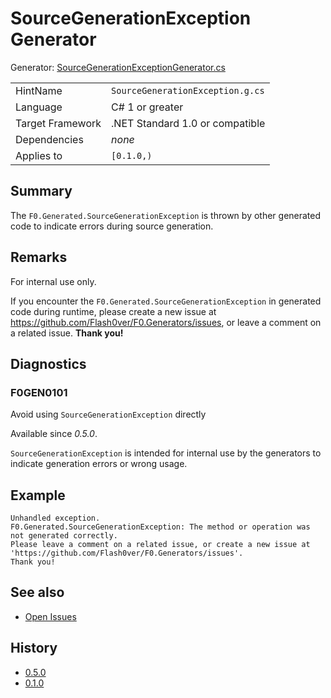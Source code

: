 # SourceGenerationException Generator

Generator: [SourceGenerationExceptionGenerator.cs](../source/production/F0.Generators/Shared/SourceGenerationExceptionGenerator.cs)

|                  |                                  |
|------------------|----------------------------------|
| HintName         | `SourceGenerationException.g.cs` |
| Language         | C# 1 or greater                  |
| Target Framework | .NET Standard 1.0 or compatible  |
| Dependencies     | _none_                           |
| Applies to       | `[0.1.0,)`                       |

## Summary

The `F0.Generated.SourceGenerationException` is thrown by other generated code to indicate errors during source generation.

## Remarks

For internal use only.

If you encounter the `F0.Generated.SourceGenerationException` in generated code during runtime, please create a new issue at https://github.com/Flash0ver/F0.Generators/issues, or leave a comment on a related issue.
**Thank you!**

## Diagnostics

### F0GEN0101
Avoid using `SourceGenerationException` directly

Available since _0.5.0_.

`SourceGenerationException` is intended for internal use by the generators to indicate generation errors or wrong usage.

## Example

```
Unhandled exception.
F0.Generated.SourceGenerationException: The method or operation was not generated correctly.
Please leave a comment on a related issue, or create a new issue at 'https://github.com/Flash0ver/F0.Generators/issues'.
Thank you!
```

## See also

- [Open Issues](https://github.com/Flash0ver/F0.Generators/issues)

## History

- [0.5.0](../CHANGELOG.md#v050-2021-11-28)
- [0.1.0](../CHANGELOG.md#v010-2021-07-01)
